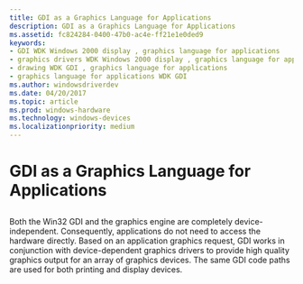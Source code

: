 ```yaml
---
title: GDI as a Graphics Language for Applications
description: GDI as a Graphics Language for Applications
ms.assetid: fc824284-0400-47b0-ac4e-ff21e1e0ded9
keywords:
- GDI WDK Windows 2000 display , graphics language for applications
- graphics drivers WDK Windows 2000 display , graphics language for applications
- drawing WDK GDI , graphics language for applications
- graphics language for applications WDK GDI
ms.author: windowsdriverdev
ms.date: 04/20/2017
ms.topic: article
ms.prod: windows-hardware
ms.technology: windows-devices
ms.localizationpriority: medium
---
```


# GDI as a Graphics Language for Applications


## <span id="ddk_gdi_as_a_graphics_language_for_applications_gg"></span><span id="DDK_GDI_AS_A_GRAPHICS_LANGUAGE_FOR_APPLICATIONS_GG"></span>


Both the Win32 GDI and the graphics engine are completely device-independent. Consequently, applications do not need to access the hardware directly. Based on an application graphics request, GDI works in conjunction with device-dependent graphics drivers to provide high quality graphics output for an array of graphics devices. The same GDI code paths are used for both printing and display devices.

 

 





